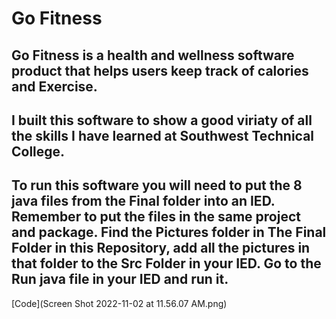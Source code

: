 # Go Fitness
## Go Fitness is a health and wellness software product that helps users keep track of calories and Exercise.
## I built this software to show a good viriaty of all the skills I have learned at Southwest Technical College.
## To run this software you will need to put the 8 java files from the Final folder into an IED. Remember to put the files in the same project and package. Find the Pictures folder in The Final Folder in this Repository, add all the pictures in that folder to the Src Folder in your IED. Go to the Run java file in your IED and run it. 
[Code](Screen Shot 2022-11-02 at 11.56.07 AM.png)
